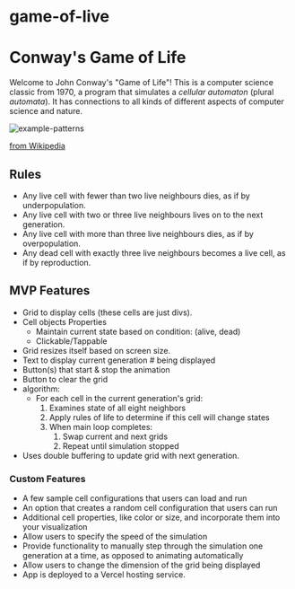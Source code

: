 # game-of-live

# Conway's Game of Life

Welcome to John Conway's "Game of Life"! This is a computer science
classic from 1970, a program that simulates a _cellular automaton_
(plural _automata_). It has connections to all kinds of different
aspects of computer science and nature.

![example-patterns](https://media.giphy.com/media/4VVZTvTqzRR0BUwNIH/giphy.gif)

[from Wikipedia](https://en.wikipedia.org/wiki/Conway%27s_Game_of_Life#Examples_of_patterns)

## Rules

- Any live cell with fewer than two live neighbours dies, as if by underpopulation.
- Any live cell with two or three live neighbours lives on to the next generation.
- Any live cell with more than three live neighbours dies, as if by overpopulation.
- Any dead cell with exactly three live neighbours becomes a live cell, as if by reproduction.

## MVP Features

- Grid to display cells (these cells are just divs).
- Cell objects Properties
  - Maintain current state based on condition: (alive, dead)
  - Clickable/Tappable
- Grid resizes itself based on screen size.
- Text to display current generation # being displayed
- Button(s) that start & stop the animation
- Button to clear the grid
- algorithm:
  - For each cell in the current generation's grid:
    1. Examines state of all eight neighbors
    2. Apply rules of life to determine if this cell will change states
    3. When main loop completes:
       1. Swap current and next grids
       2. Repeat until simulation stopped
- Uses double buffering to update grid with next generation.

### Custom Features

- A few sample cell configurations that users can load and run
- An option that creates a random cell configuration that users can
  run
- Additional cell properties, like color or size, and incorporate
  them into your visualization
- Allow users to specify the speed of the simulation
- Provide functionality to manually step through the simulation one
  generation at a time, as opposed to animating automatically
- Allow users to change the dimension of the grid being displayed
- App is deployed to a Vercel hosting service.
